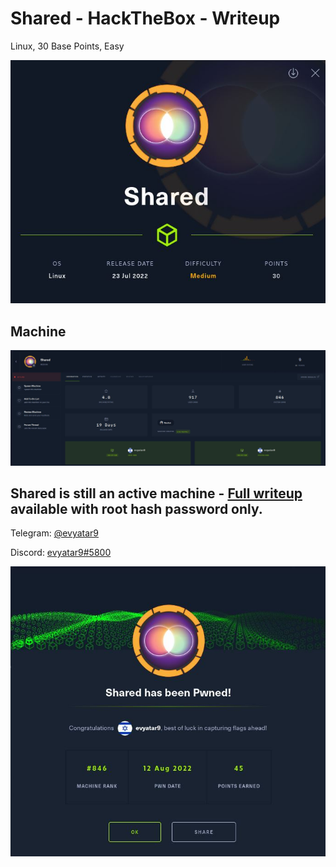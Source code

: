 # Shared - HackTheBox - Writeup
Linux, 30 Base Points, Easy

![info.JPG](images/info.JPG)

## Machine

![‏‏Shared.JPG](images/Shared.JPG)
 
## Shared is still an active machine - [Full writeup](Shared-Writeup.pdf) available with root hash password only.

Telegram: [@evyatar9](https://t.me/evyatar9)

Discord: [evyatar9#5800](https://discordapp.com/users/812805349815091251)

![pwn.JPG](images/pwn.JPG)